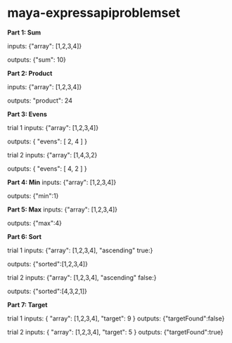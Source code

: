 # maya-expressapiproblemset


**Part 1: Sum**

inputs: 
{"array": [1,2,3,4]}

outputs: 
{"sum": 10}

**Part 2: Product**

inputs: 
{"array": [1,2,3,4]}

outputs: "product": 24

**Part 3: Evens**

trial 1 
inputs: 
{"array": [1,2,3,4]} 

outputs: 
{
    "evens": [
        2,
        4
    ]
}

trial 2
inputs: 
{"array": [1,4,3,2} 

outputs: 
{
    "evens": [
        4,
        2
    ]
}

**Part 4: Min**
inputs: 
{"array": [1,2,3,4]} 

outputs: 
{"min":1}

**Part 5: Max**
inputs: 
{"array": [1,2,3,4]} 

outputs: 
{"max":4}

**Part 6: Sort**

trial 1
inputs: 
{"array": [1,2,3,4],
"ascending" true:}

outputs: 
{"sorted":[1,2,3,4]}

trial 2
inputs: 
{"array": [1,2,3,4],
"ascending" false:}

outputs: 
{"sorted":[4,3,2,1]}

**Part 7: Target**

trial 1
inputs: {
  "array": [1,2,3,4],
  "target": 9
}
outputs: 
{"targetFound":false}

trial 2
inputs: {
  "array": [1,2,3,4],
  "target": 5
}
outputs: 
{"targetFound":true}



